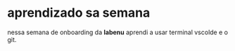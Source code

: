 # aprendizado sa semana

nessa semana de onboarding da **labenu** aprendi a usar terminal vscolde e o git.
